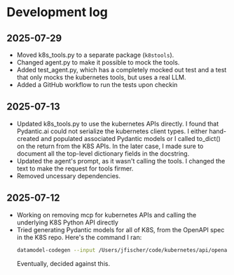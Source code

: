 # Development log

## 2025-07-29
* Moved k8s_tools.py to a separate package (`k8stools`).
* Changed agent.py to make it possible to mock the tools.
* Added test_agent.py, which has a completely mocked out test and a test that
  only mocks the kubernetes tools, but uses a real LLM.
* Added a GitHub workflow to run the tests upon checkin

## 2025-07-13
* Updated k8s_tools.py to use the kubernetes APIs directly. I found that Pydantic.ai
  could not serialize the kubernetes client types. I either hand-created and populated
  associated Pydantic models or I called to_dict() on the return from the K8S APIs.
  In the later case, I made sure to document all the top-level dictionary fields in the
  docstring.
* Updated the agent's prompt, as it wasn't calling the tools. I changed the text to make
  the request for tools firmer.
* Removed uncessary dependencies.

## 2025-07-12
* Working on removing mcp for kubernetes APIs and calling the underlying K8S Python API directly
* Tried generating Pydantic models for all of K8S, from the OpenAPI spec in the K8S repo. Here's
  the command I ran:
  ```sh
  datamodel-codegen --input /Users/jfischer/code/kubernetes/api/openapi-spec/v3/ --input-file-type openapi --output k8s_models
  ```
  Eventually, decided against this.

